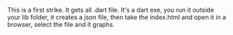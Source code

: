 This is a first strike. It gets all .dart file. It's a dart exe, you run it outside your lib folder, it creates a json file, then take the index.html and open it in a browser, select the file and it graphs.
